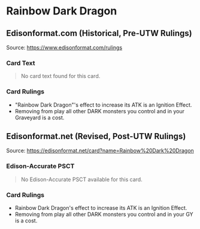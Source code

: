 # Rainbow Dark Dragon

## Edisonformat.com (Historical, Pre-UTW Rulings)

Source: https://www.edisonformat.com/rulings

### Card Text

> No card text found for this card.

### Card Rulings

*   "Rainbow Dark Dragon"'s effect to increase its ATK is an Ignition Effect.
*   Removing from play all other DARK monsters you control and in your Graveyard is a cost.

## Edisonformat.net (Revised, Post-UTW Rulings)

Source: https://edisonformat.net/card?name=Rainbow%20Dark%20Dragon

### Edison-Accurate PSCT

> No Edison-Accurate PSCT available for this card.

### Card Rulings

*   Rainbow Dark Dragon's effect to increase its ATK is an Ignition Effect.
*   Removing from play all other DARK monsters you control and in your GY is a cost.
            